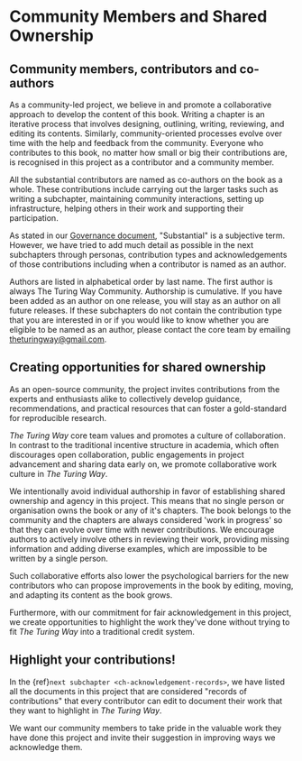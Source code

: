 # Community Members and Shared Ownership

## Community members, contributors and co-authors

As a community-led project, we believe in and promote a collaborative approach to develop the content of this book.
Writing a chapter is an iterative process that involves designing, outlining, writing, reviewing, and editing its contents.
Similarly, community-oriented processes evolve over time with the help and feedback from the community.
Everyone who contributes to this book, no matter how small or big their contributions are, is recognised in this project as a contributor and a community member.

All the substantial contributors are named as co-authors on the book as a whole.
These contributions include carrying out the larger tasks such as writing a subchapter, maintaining community interactions, setting up infrastructure, helping others in their work and supporting their participation.

As stated in our [Governance document](https://github.com/alan-turing-institute/the-turing-way/blob/master/GOVERNANCE.md), "Substantial" is a subjective term. 
However, we have tried to add much detail as possible in the next subchapters through personas, contribution types and acknowledgements of those contributions including when a contributor is named as an author.

Authors are listed in alphabetical order by last name. The first author is always The Turing Way Community.
Authorship is cumulative. 
If you have been added as an author on one release, you will stay as an author on all future releases.
If these subchapters do not contain the contribution type that you are interested in or if you would like to know whether you are eligible to be named as an author, please contact the core team by emailing [theturingway@gmail.com](mailto:theturingway@gmail.com).

## Creating opportunities for shared ownership

As an open-source community, the project invites contributions from the experts and enthusiasts alike to collectively develop guidance, recommendations, and practical resources that can foster a gold-standard for reproducible research.

_The Turing Way_ core team values and promotes a culture of collaboration.
In contrast to the traditional incentive structure in academia, which often discourages open collaboration, public engagements in project advancement and sharing data early on, we promote collaborative work culture in _The Turing Way_.

We intentionally avoid individual authorship in favor of establishing shared ownership and agency in this project.
This means that no single person or organisation owns the book or any of it's chapters.
The book belongs to the community and the chapters are always considered 'work in progress' so that they can evolve over time with newer contributions.
We encourage authors to actively involve others in reviewing their work, providing missing information and adding diverse examples, which are impossible to be written by a single person.

Such collaborative efforts also lower the psychological barriers for the new contributors who can propose improvements in the book by editing, moving, and adapting its content as the book grows.

Furthermore, with our commitment for fair acknowledgement in this project, we create opportunities to highlight the work they've done without trying to fit _The Turing Way_ into a traditional credit system.

## Highlight your contributions!

In the {ref}`next subchapter <ch-acknowledgement-records>`, we have listed all the documents in this project that are considered "records of contributions" that every contributor can edit to document their work that they want to highlight in _The Turing Way_.

We want our community members to take pride in the valuable work they have done this project and invite their suggestion in improving ways we acknowledge them.
